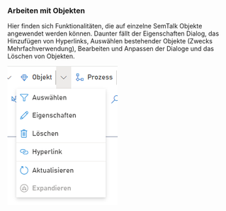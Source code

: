 ### Arbeiten mit Objekten

Hier finden sich Funktionalitäten, die auf einzelne SemTalk Objekte angewendet werden können. 
Daunter fällt der Eigenschaften Dialog, das Hinzufügen von Hyperlinks, Auswählen bestehender Objekte (Zwecks Mehrfachverwendung), Bearbeiten und Anpassen der Dialoge und das Löschen von Objekten.

![Menüeintrag Objekt](./images/Menueeintrag_Objekt.png)